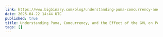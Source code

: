 ```yaml
---
link: https://www.bigbinary.com/blog/understanding-puma-concurrency-and-the-effect-of-the-gvl-on-performance
date: 2025-04-22 14:44 UTC
published: true
title: Understanding Puma, Concurrency, and the Effect of the GVL on Performance
tags: []
---
```



